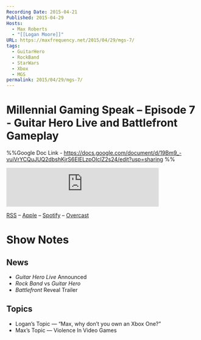 ```yaml
---
Recording Date: 2015-04-21
Published: 2015-04-29
Hosts:
  - Max Roberts
  - "[[Logan Moore]]"
URL: https://maxfrequency.net/2015/04/29/mgs-7/
tags:
  - GuitarHero
  - RockBand
  - StarWars
  - Xbox
  - MGS
permalink: 2015/04/29/mgs-7/
---
```

# Millennial Gaming Speak – Episode 7 - Guitar Hero Live and Battlefront Gameplay

%%Google Doc Link - https://docs.google.com/document/d/19Bm9_-vuiVrYCQuJUQ2dbshKjrS6EIELzpOIcIZ2s24/edit?usp=sharing %%

<iframe src="https://podcasters.spotify.com/pod/show/millennialgamingspeak/embed/episodes/Episode-7-Guitar-Hero-Live-and-Battlefront-Gameplay-e1adn56/a-a6tsopf" height="102px" width="400px" frameborder="0" scrolling="no"></iframe>

[RSS](https://anchor.fm/s/74aa3858/podcast/rss) – [Apple](https://podcasts.apple.com/us/podcast/episode-3-gdc-wrap-up/id1000915981?i=1000542222515) – [Spotify](https://open.spotify.com/episode/7wePXT4Bt22LWifVLx3n8y) – [Overcast](https://overcast.fm/+EtIgeWxEU)
# Show Notes

## News

- *Guitar Hero Live* Announced
- *Rock Band* vs *Guitar Hero*
- *Battlefront* Reveal Trailer

## Topics

- Logan’s Topic — “Max, why don’t you own an Xbox One?”
- Max’s Topic — Violence In Video Games